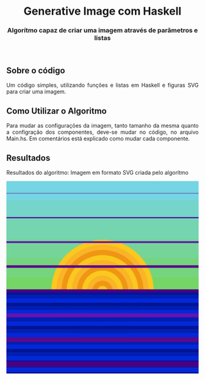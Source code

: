 
<h1 align="center">Generative Image com Haskell</h1>
<h3 align="center">Algorítmo capaz de criar uma imagem através de parâmetros e listas</h3>

<br/>

## Sobre o código
<p align="justify"> 
  <a>Um código simples, utilizando funções e listas em Haskell e figuras SVG para criar uma imagem. </a>
</p>

## Como Utilizar o Algoritmo
<p align="justify"> 
  <a>Para mudar as configurações da imagem, tanto tamanho da mesma quanto a configração dos componentes, deve-se mudar no código, no arquivo Main.hs. Em comentários está explicado como mudar cada componente.</a>
</p>

## Resultados
<p align="justify"> 
  <a>Resultados do algoritmo: Imagem em formato SVG criada pelo algorítmo</a>
</p>

<p align="center"> 
  <img src="main.svg" alt="Exemplo de imagem gerada pelo algoritmo, no formato .svg" width="800"/>
</p>

